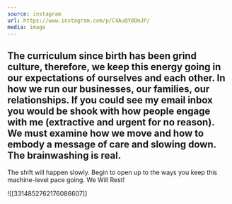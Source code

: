 ```yaml
---
source: instagram
url: https://www.instagram.com/p/C4AuQY8OmJP/
media: image
---
```


## The curriculum since birth has been grind culture, therefore, we keep this energy going in our expectations of ourselves and each other. In how we run our businesses, our families, our relationships. If you could see my email inbox you would be shook with how people engage with me (extractive and urgent for no reason). We must examine how we move and how to embody a message of care and slowing down. The brainwashing is real. 

The shift will happen slowly. Begin to open up to the ways you keep this machine-level pace going. We Will Rest!

![[3314852762176086607]]

